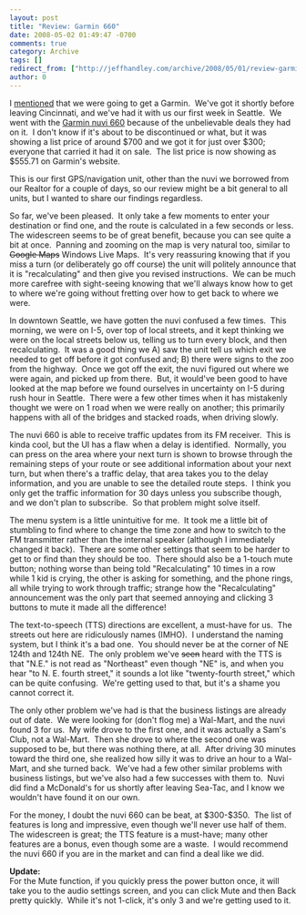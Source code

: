 ```yaml
---
layout: post
title: "Review: Garmin 660"
date: 2008-05-02 01:49:47 -0700
comments: true
category: Archive
tags: []
redirect_from: ["http://jeffhandley.com/archive/2008/05/01/review-garmin-660.aspx"]
author: 0
---
```

<!-- more -->
<p>I <a href="http://blog.jeffhandley.com/archive/2008/04/17/getting-a-garmin.aspx">mentioned</a> that we were going to get a Garmin.  We've got it shortly before leaving Cincinnati, and we've had it with us our first week in Seattle.  We went with the <a target="_blank" href="https://buy.garmin.com/shop/shop.do?cID=134&amp;pID=400">Garmin nuvi 660</a> because of the unbelievable deals they had on it.  I don't know if it's about to be discontinued or what, but it was showing a list price of around $700 and we got it for just over $300; everyone that carried it had it on sale.  The list price is now showing as $555.71 on Garmin's website.</p>
<p>This is our first GPS/navigation unit, other than the nuvi we borrowed from our Realtor for a couple of days, so our review might be a bit general to all units, but I wanted to share our findings regardless.</p>
<p>So far, we've been pleased.  It only take a few moments to enter your destination or find one, and the route is calculated in a few seconds or less.  The widescreen seems to be of great benefit, because you can see quite a bit at once.  Panning and zooming on the map is very natural too, similar to <strike>Google Maps</strike> Windows Live Maps.  It's very reassuring knowing that if you miss a turn (or deliberately go off course) the unit will politely announce that it is "recalculating" and then give you revised instructions.  We can be much more carefree with sight-seeing knowing that we'll always know how to get to where we're going without fretting over how to get back to where we were.</p>
<p>In downtown Seattle, we have gotten the nuvi confused a few times.  This morning, we were on I-5, over top of local streets, and it kept thinking we were on the local streets below us, telling us to turn every block, and then recalculating.  It was a good thing we A) saw the unit tell us which exit we needed to get off before it got confused and; B) there were signs to the zoo from the highway.  Once we got off the exit, the nuvi figured out where we were again, and picked up from there.  But, it would've been good to have looked at the map before we found ourselves in uncertainty on I-5 during rush hour in Seattle.  There were a few other times when it has mistakenly thought we were on 1 road when we were really on another; this primarily happens with all of the bridges and stacked roads, when driving slowly.</p>
<p>The nuvi 660 is able to receive traffic updates from its FM receiver.  This is kinda cool, but the UI has a flaw when a delay is identified.  Normally, you can press on the area where your next turn is shown to browse through the remaining steps of your route or see additional information about your next turn, but when there's a traffic delay, that area takes you to the delay information, and you are unable to see the detailed route steps.  I think you only get the traffic information for 30 days unless you subscribe though, and we don't plan to subscribe.  So that problem might solve itself.</p>
<p>The menu system is a little unintuitive for me.  It took me a little bit of stumbling to find where to change the time zone and how to switch to the FM transmitter rather than the internal speaker (although I immediately changed it back).  There are some other settings that seem to be harder to get to or find than they should be too.  There should also be a 1-touch mute button; nothing worse than being told "Recalculating" 10 times in a row while 1 kid is crying, the other is asking for something, and the phone rings, all while trying to work through traffic; strange how the "Recalculating" announcement was the only part that seemed annoying and clicking 3 buttons to mute it made all the difference!</p>
<p>The text-to-speech (TTS) directions are excellent, a must-have for us.  The streets out here are ridiculously names (IMHO).  I understand the naming system, but I think it's a bad one.  You should never be at the corner of NE 124th and 124th NE.  The only problem we've <strike>seen</strike> heard with the TTS is that "N.E." is not read as "Northeast" even though "NE" is, and when you hear "to N. E. fourth street," it sounds a lot like "twenty-fourth street," which can be quite confusing.  We're getting used to that, but it's a shame you cannot correct it.</p>
<p>The only other problem we've had is that the business listings are already out of date.  We were looking for (don't flog me) a Wal-Mart, and the nuvi found 3 for us.  My wife drove to the first one, and it was actually a Sam's Club, not a Wal-Mart.  Then she drove to where the second one was supposed to be, but there was nothing there, at all.  After driving 30 minutes toward the third one, she realized how silly it was to drive an hour to a Wal-Mart, and she turned back.  We've had a few other similar problems with business listings, but we've also had a few successes with them to.  Nuvi did find a McDonald's for us shortly after leaving Sea-Tac, and I know we wouldn't have found it on our own.</p>
<p>For the money, I doubt the nuvi 660 can be beat, at $300-$350.  The list of features is long and impressive, even though we'll never use half of them.  The widescreen is great; the TTS feature is a must-have; many other features are a bonus, even though some are a waste.  I would recommend the nuvi 660 if you are in the market and can find a deal like we did.</p>
<p><strong>Update:<br />
</strong>For the Mute function, if you quickly press the power button once, it will take you to the audio settings screen, and you can click Mute and then Back pretty quickly.  While it's not 1-click, it's only 3 and we're getting used to it.</p>

